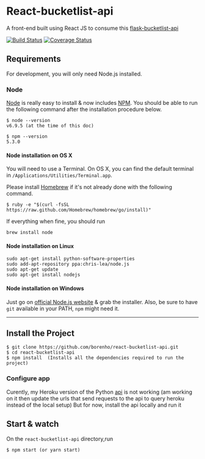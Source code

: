 # React-bucketlist-api
A front-end built using React JS to consume this [flask-bucketlist-api](https://github.com/borenho/flask-bucketlist-api)

[![Build Status](https://travis-ci.org/borenho/react-bucketlist-api.svg)](https://travis-ci.org/borenho/react-bucketlist-api)
[![Coverage Status](https://coveralls.io/repos/github/borenho/react-bucketlist-api/badge.svg?branch=master)](https://coveralls.io/github/borenho/react-bucketlist-api?branch=master)

## Requirements

For development, you will only need Node.js installed.

### Node

[Node](http://nodejs.org/) is really easy to install & now includes [NPM](https://npmjs.org/).
You should be able to run the following command after the installation procedure
below.

    $ node --version
    v6.9.5 (at the time of this doc)

    $ npm --version
    5.3.0

#### Node installation on OS X

You will need to use a Terminal. On OS X, you can find the default terminal in
`/Applications/Utilities/Terminal.app`.

Please install [Homebrew](http://brew.sh/) if it's not already done with the following command.

    $ ruby -e "$(curl -fsSL https://raw.github.com/Homebrew/homebrew/go/install)"

If everything when fine, you should run

    brew install node

#### Node installation on Linux

    sudo apt-get install python-software-properties
    sudo add-apt-repository ppa:chris-lea/node.js
    sudo apt-get update
    sudo apt-get install nodejs

#### Node installation on Windows

Just go on [official Node.js website](http://nodejs.org/) & grab the installer.
Also, be sure to have `git` available in your PATH, `npm` might need it.

---

## Install the Project

    $ git clone https://github.com/borenho/react-bucketlist-api.git
    $ cd react-bucketlist-api
    $ npm install  (Installs all the dependencies required to run the project)

### Configure app

Curently, my Heroku version of the Python [api](https://github.com/borenho/flask-bucketlist-api)  is not working (am working on it then update the urls that send requests to the api to query heroku instead of the local setup)
But for now, install the api locally and run it

## Start & watch
On the `react-bucketlist-api` directory,run

    $ npm start (or yarn start)
